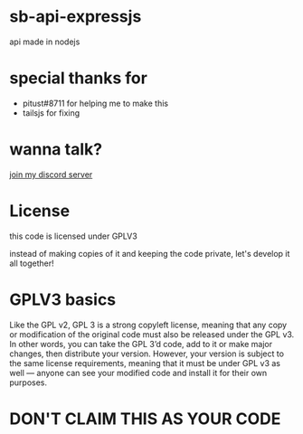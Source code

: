 # sb-api-expressjs
api made in nodejs
# special thanks for
- pitust#8711 for helping me to make this
- tailsjs for fixing
# wanna talk? 
[join my discord server](https://discord.gg/b2ejYcJjqA)
# License
this code is licensed under GPLV3

instead of making copies of it and keeping the code private, let's develop it all together!
# GPLV3 basics
Like the GPL v2, GPL 3 is a strong copyleft license, meaning that any copy or modification of the original code must also be released under the GPL v3. In other words, you can take the GPL 3’d code, add to it or make major changes, then distribute your version. However, your version is subject to the same license requirements, meaning that it must be under GPL v3  as well — anyone can see your modified code and install it for their own purposes.
# DON'T CLAIM THIS AS YOUR CODE
